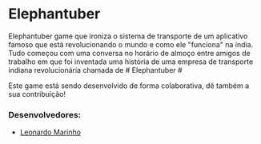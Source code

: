 # Elephantuber #
Elephantuber game que ironiza o sistema de transporte de um aplicativo famoso que está revolucionando o mundo e como ele "funciona" na índia. Tudo começou com uma conversa no horário de almoço entre amigos de trabalho em que foi inventada uma história de uma empresa de transporte indiana revolucionária chamada de # Elephantuber #

Este game está sendo desenvolvido de forma colaborativa, dê também a sua contribuição! 

### Desenvolvedores: ###

* [Leonardo Marinho](http://leomarinho.com.br/)
